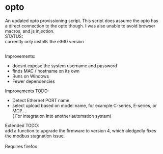 # opto
An updated opto provissioning script.
This script does assume the opto has a direct connection to the opto  though. I was also unable to avoid browser macros, and js injection.<br>
<bold>STATUS:</bold> <br>
currently only installs the e360 version<br>

<br>Improvements:<br>
<ul>
  <li>doesnt expose the system username and password</li>
  <li>finds MAC / hostname on its own</li>
  <li>Runs on Windows</li>
  <li>Fewer dependencies</li>
</ul>


Improvements TODO:
<ul>
   <li>Detect Ethernet PORT name</li>
   <li>select upload based on model name, for example C-series, E-series, or MCP...<br>
      ( For integration into another automation system) <br></li>

</ul>
Extended TODO:
<br>add a function to upgrade the firmware to version 4, which aledgedly fixes the modbus stagnation issue.<br>
<br>
<bold>Requires firefox</bold> 
<br>
